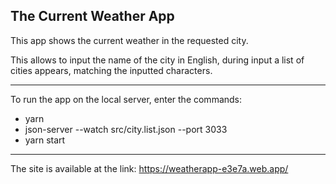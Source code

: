 ## The Current Weather App

This app shows the current weather in the requested city.

This allows to input the name of the city in English, during input a list of cities appears, matching the inputted characters.

---

To run the app on the local server, enter the commands:

- yarn
- json-server --watch src/city.list.json --port 3033
- yarn start

---

The site is available at the link: https://weatherapp-e3e7a.web.app/
